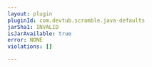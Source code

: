 ```yaml
---
layout: plugin
pluginId: com.devtub.scramble.java-defaults
jarSha1: INVALID
isJarAvailable: true
error: NONE
violations: []

---
```

